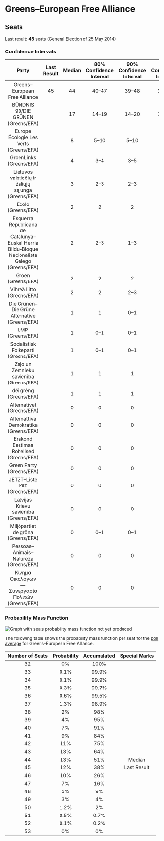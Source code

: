 # Greens–European Free Alliance

## Seats

Last result: **45** seats (General Election of 25 May 2014)

### Confidence Intervals

| Party | Last Result | Median | 80% Confidence Interval | 90% Confidence Interval | 95% Confidence Interval | 99% Confidence Interval |
|:-----:|:-----------:|:------:|:-----------------------:|:-----------------------:|:-----------------------:|:-----------------------:|
| Greens–European Free Alliance | 45 | 44 | 40–47 | 39–48 | 38–49 | 35–51 |
| BÜNDNIS 90/DIE GRÜNEN (Greens/EFA) | | 17 | 14–19 | 14–20 | 14–20 | 13–21 |
| Europe Écologie Les Verts (Greens/EFA) | | 8 | 5–10 | 5–10 | 5–10 | 0–11 |
| GroenLinks (Greens/EFA) | | 4 | 3–4 | 3–5 | 3–5 | 3–5 |
| Lietuvos valstiečių ir žaliųjų sąjunga (Greens/EFA) | | 3 | 2–3 | 2–3 | 2–4 | 2–4 |
| Ecolo (Greens/EFA) | | 2 | 2 | 2 | 2 | 1–2 |
| Esquerra Republicana de Catalunya–Euskal Herria Bildu–Bloque Nacionalista Galego (Greens/EFA) | | 2 | 2–3 | 1–3 | 1–4 | 1–4 |
| Groen (Greens/EFA) | | 2 | 2 | 2 | 2 | 1–3 |
| Vihreä liitto (Greens/EFA) | | 2 | 2 | 2–3 | 2–3 | 2–3 |
| Die Grünen–Die Grüne Alternative (Greens/EFA) | | 1 | 1 | 0–1 | 0–1 | 0–2 |
| LMP (Greens/EFA) | | 1 | 0–1 | 0–1 | 0–1 | 0–1 |
| Socialistisk Folkeparti (Greens/EFA) | | 1 | 0–1 | 0–1 | 0–1 | 0–1 |
| Zaļo un Zemnieku savienība (Greens/EFA) | | 1 | 1 | 1 | 1 | 1 |
| déi gréng (Greens/EFA) | | 1 | 1 | 1 | 1 | 1 |
| Alternativet (Greens/EFA) | | 0 | 0 | 0 | 0–1 | 0–1 |
| Alternattiva Demokratika (Greens/EFA) | | 0 | 0 | 0 | 0 | 0 |
| Erakond Eestimaa Rohelised (Greens/EFA) | | 0 | 0 | 0 | 0 | 0 |
| Green Party (Greens/EFA) | | 0 | 0 | 0 | 0 | 0–1 |
| JETZT–Liste Pilz (Greens/EFA) | | 0 | 0 | 0 | 0 | 0 |
| Latvijas Krievu savienība (Greens/EFA) | | 0 | 0 | 0 | 0 | 0 |
| Miljöpartiet de gröna (Greens/EFA) | | 0 | 0–1 | 0–1 | 0–1 | 0–1 |
| Pessoas–Animais–Natureza (Greens/EFA) | | 0 | 0 | 0 | 0 | 0–1 |
| Κίνημα Οικολόγων—Συνεργασία Πολιτών (Greens/EFA) | | 0 | 0 | 0 | 0 | 0 |

### Probability Mass Function

![Graph with seats probability mass function not yet produced](average-seats-pmf-greens–europeanfreealliance.png "Seats Probability Mass Function")

The following table shows the probability mass function per seat for the [poll average](average.html) for Greens–European Free Alliance.

| Number of Seats | Probability | Accumulated | Special Marks |
|:---------------:|:-----------:|:-----------:|:-------------:|
| 32 | 0% | 100% |  |
| 33 | 0.1% | 99.9% |  |
| 34 | 0.1% | 99.9% |  |
| 35 | 0.3% | 99.7% |  |
| 36 | 0.6% | 99.5% |  |
| 37 | 1.3% | 98.9% |  |
| 38 | 2% | 98% |  |
| 39 | 4% | 95% |  |
| 40 | 7% | 91% |  |
| 41 | 9% | 84% |  |
| 42 | 11% | 75% |  |
| 43 | 13% | 64% |  |
| 44 | 13% | 51% | Median |
| 45 | 12% | 38% | Last Result |
| 46 | 10% | 26% |  |
| 47 | 7% | 16% |  |
| 48 | 5% | 9% |  |
| 49 | 3% | 4% |  |
| 50 | 1.2% | 2% |  |
| 51 | 0.5% | 0.7% |  |
| 52 | 0.1% | 0.2% |  |
| 53 | 0% | 0% |  |


